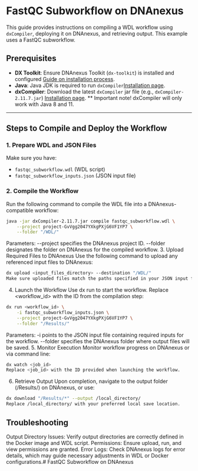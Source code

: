 # FastQC Subworkflow on DNAnexus

This guide provides instructions on compiling a WDL workflow using `dxCompiler`, deploying it on DNAnexus, and retrieving output. This example uses a FastQC subworkflow.

## Prerequisites

- **DX Toolkit**: Ensure DNAnexus Toolkit (`dx-toolkit`) is installed and configured [Guide on installation process](https://documentation.dnanexus.com/downloads).
- **Java**: Java JDK is required to run `dxCompiler`[Installation page](https://github.com/dnanexus/dxCompiler/releases).
- **dxCompiler**: Download the latest `dxCompiler` jar file (e.g., `dxCompiler-2.11.7.jar`) [Installation page](https://www.oracle.com/java/technologies/javase/jdk11-archive-downloads.html).
** Important note!
  dxCompiler will only work with Java 8 and 11.
---

## Steps to Compile and Deploy the Workflow

### 1. Prepare WDL and JSON Files

Make sure you have:
- `fastqc_subworkflow.wdl` (WDL script)
- `fastqc_subworkflow_inputs.json` (JSON input file)

### 2. Compile the Workflow

Run the following command to compile the WDL file into a DNAnexus-compatible workflow:

```bash
java -jar dxCompiler-2.11.7.jar compile fastqc_subworkflow.wdl \
    --project project-GvVgg2047YXkgPXjG6VF1YP7 \
    --folder "/WDL/"
```
Parameters:
--project specifies the DNAnexus project ID.
--folder designates the folder on DNAnexus for the compiled workflow.
3. Upload Required Files to DNAnexus
Use the following command to upload any referenced input files to DNAnexus:

```bash
dx upload <input_files_directory> --destination "/WDL/"
Make sure uploaded files match the paths specified in your JSON input file.
```
4. Launch the Workflow
Use dx run to start the workflow. Replace <workflow_id> with the ID from the compilation step:

```bash
dx run <workflow_id> \
    -i fastqc_subworkflow_inputs.json \
    --project project-GvVgg2047YXkgPXjG6VF1YP7 \
    --folder "/Results/"
```
Parameters:
-i points to the JSON input file containing required inputs for the workflow.
--folder specifies the DNAnexus folder where output files will be saved.
5. Monitor Execution
Monitor workflow progress on DNAnexus or via command line:

```bash
dx watch <job_id>
Replace <job_id> with the ID provided when launching the workflow.
```

6. Retrieve Output
Upon completion, navigate to the output folder (/Results/) on DNAnexus, or use:

```bash
dx download "/Results/*" --output /local_directory/
Replace /local_directory/ with your preferred local save location.
```

## Troubleshooting
Output Directory Issues: Verify output directories are correctly defined in the Docker image and WDL script.
Permissions: Ensure upload, run, and view permissions are granted.
Error Logs: Check DNAnexus logs for error details, which may guide necessary adjustments in WDL or Docker configurations.# FastQC Subworkflow on DNAnexus
